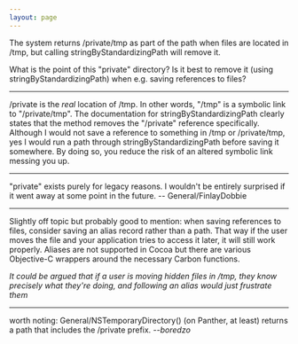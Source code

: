 ```yaml
---
layout: page
---
```


The system returns /private/tmp as part of the path when files are located in /tmp, but calling     stringByStandardizingPath will remove it.

What is the point of this "private" directory? Is it best to remove it (using     stringByStandardizingPath) when e.g. saving references to files?

----

/private is the *real* location of /tmp. In other words, "/tmp" is a symbolic link to "/private/tmp". The documentation for     stringByStandardizingPath clearly states that the method removes the "/private" reference specifically. Although I would not save a reference to something in /tmp or /private/tmp, yes I would run a path through     stringByStandardizingPath before saving it somewhere. By doing so, you reduce the risk of an altered symbolic link messing you up.

----

"private" exists purely for legacy reasons. I wouldn't be entirely surprised if it went away at some point in the future. -- General/FinlayDobbie

----

Slightly off topic but probably good to mention: when saving references to files, consider saving an alias record rather than a path. That way if the user moves the file and your application tries to access it later, it will still work properly. Aliases are not supported in Cocoa but there are various Objective-C wrappers around the necessary Carbon functions.

*It could be argued that if a user is moving hidden files in /tmp, they know precisely what they're doing, and following an alias would just frustrate them*

----

worth noting: General/NSTemporaryDirectory() (on Panther, at least) returns a path that includes the /private prefix. *--boredzo*